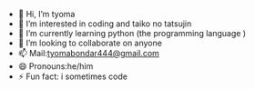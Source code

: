 - 👋 Hi, I’m tyoma
- 👀 I’m interested in coding and taiko no tatsujin
- 🌱 I’m currently learning python (the programming language )
- 💞️ I’m looking to collaborate on anyone
- 📫 Mail:tyomabondar444@gmail.com
- 😄 Pronouns:he/him 
- ⚡ Fun fact: i sometimes code

<!---
tyomabondar/tyomabondar is a ✨ special ✨ repository because its `README.md` (this file) appears on your GitHub profile.
You can click the Preview link to take a look at your changes.
--->

